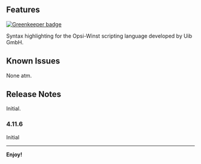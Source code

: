 ## Features

[![Greenkeeper badge](https://badges.greenkeeper.io/compilenix/vscode-winst.svg)](https://greenkeeper.io/)

Syntax highlighting for the Opsi-Winst scripting language developed by Uib GmbH.

## Known Issues

None atm.

## Release Notes

Initial.

### 4.11.6

Initial

-----------------------------------------------------------------------------------------------------------

**Enjoy!**